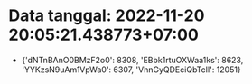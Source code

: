 # Data tanggal: 2022-11-20 20:05:21.438773+07:00

* {'dNTnBAnO0BMzF2o0': 8308, 'EBbk1rtuOXWaa1ks': 8623, 'YYKzsN9uAm1VpWa0': 6307, 'VhnGyQDEciQbTcIl': 12051}
